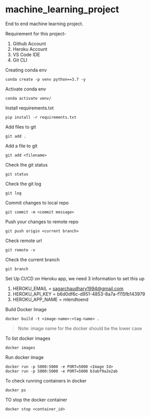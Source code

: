 # machine_learning_project

End to end machine learning project.

Requirement for this project-

1. Github Account
2. Heroku Account
3. VS Code IDE
4. Git CLI

Creating conda env

```
conda create -p venv python==3.7 -y
```

Activate conda env

```
conda activate venv/
```

Install requirements.txt

```
pip install -r requirements.txt
```

Add files to git

```
git add .
```

Add a file to git

```
git add <filename>
```

Check the git status

```
git status
```

Check the git log

```
git log
```

Commit changes to local repo

```
git commit -m <commit message>
```

Push your changes to remote repo

```
git push origin <current branch>
```

Check remote url

```
git remote -v
```

Check the current branch

```
git branch
```

Set Up CI/CD on Heroku app, we need 3 information to set this up

1. HEROKU_EMAIL = sagarchaudhary1994@gmail.com
2. HEROKU_API_KEY = b6d0df6c-d951-4853-8a7a-f115fb143979
3. HEROKU_APP_NAME = mlendtoend

Build Docker Image

```
docker build -t <image-name>:<tag-name> .
```

> Note: image name for the docker should be the lower case

To list docker images

```
docker images
```

Run docker image

```
docker run -p 5000:5000 -e PORT=5000 <Image Id>
docker run -p 5000:5000 -e PORT=5000 b3abf9a2e2ab
```

To check running containers in docker
```
docker ps
```

TO stop the docker container
```
docker stop <container_id>
```